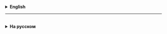 <details>
  <summary style="cursor: pointer;"><b>English</b></summary>

# Stream API
Functional Streams can be created for any iterable object. Stream is a sequence of operations
over the elements of the iterable object.

With the advent of Java 8, the Stream API allowed programmers to write in much shorter time what previously took a lot of time.
lines of code, namely, to simplify working with data sets, in particular, to simplify operations:
- filtration,
- sorting,
- transformation,
- and other manipulations with data.

Streams consist of **intermediate** and **terminal** operations.
There can be several intermediate operations and they always return the stream type.
There can only be one terminal operation, and it is placed at the end of the stream.
A terminal operation returns the result of the entire stream.

Stream "lazy". That is, the stream will start working only when a terminal operation is added to it.

If the stream, “on the conveyor belt,” contains objects that, in turn, are iterable,
then, using the intermediate flatMap method, you can “shak out” the contents of these objects. In this case
Then the contents of the objects will move along the conveyor.

The terminal method **collect** can collect the contents of the stream into the structure we need. For this he needs
pass an object implementing the Collector interface. In practice, implement the Collector interface yourself
This is rarely necessary, because the Collectors class has many methods that return various collectors. For example,
using Collectors.toList(), you can get a collector that collects stream elements into a list, and using
Collectors.toSet() - to set.

Collectors.groupingBy allows you to group stream elements into a map according to a key that is determined
corresponding function. In this case, elements corresponding to one key are collected by default into a sheet.

Collectors.groupingBy has overloads. For example, instead of the default sheet, as value
you can use the result of the work of some collector.

For details about the stream's operation scheme and basic operations, see the presentation.

[Functional Programming in Java](https://github.com/ait-tr/cohort34.3/blob/main/basic_programming/lesson_58/FP.pdf)

Useful articles:
https://javarush.com/groups/posts/2203-stream-api
https://metanit.com/java/tutorial/10.1.php

</details>

<hr>

<details style="padding-top: 18px">
  <summary style="cursor: pointer;"><b>На русском</b></summary>

# Stream API
Functional Streams можно создать для любого итерируемого объекта. Стрим это последовательность операций
над элементами итерируемого объекта.

С появлением Java 8 Stream API позволило программистам писать существенно короче то, что раньше занимало много
строк кода, а именно — упростить работу с наборами данных, в частности, упростить операции:
- фильтрации,
- сортировки,
- преобразование,
- и другие манипуляции с данными.

Стримы состоят из **промежуточных** и **терминальных** операций.
**Промежуточных операций** может быть несколько и они всегда возвращают тип стрим.
**Терминальная операция** может быть только одна, и она помещается в конец стрима.
Терминальная операция возвращает результат работы всего стрима.

Стрим "ленивый". Т. е. стрим начнет работать, только когда к нему будет добавлена терминальная операция.

Если в стриме, "на конвеере", оказываются объекты, которые в свою очередь являются итерируемыми,
то при помощи промежуточного метода **flatMap** можно "вытрусить" (добраться до полей объекта) содержимое этих объектов. В таком случае
далее "по конвееру" будет двигаться уже содержимое объектов.

Терминальный метод **collect** может собрать содержимое стрима в нужную нам структуру. Для этого ему надо
передать объект имплементирующий интерфейс **Collector**. На практике имплементировать самим интерфейс Collector
приходится редко, т. к. в классе **Collectors** есть много методов возвращающих разнообразные коллекторы. Например,
при помощи Collectors.toList(), можно получить коллектор собирающий элементы стрима в лист, а при помощи
Collectors.toSet() - в сет.

**Collectors.groupingBy** позволяет сгруппировать элементы стрима в мапу, по ключу, который определяется
соответствующей функцией. При этом элементы соответствующие одному ключу собираются по умолчанию в лист.

У Collectors.groupingBy есть перегруженные варианты. Например, вместо дефолтного листа, в качестве value
можно использовать результат работы какого-нибудь коллектора.

Подробно о схеме работы стрима и основных операциях, смотрите в презентации.

[Functional Programming in Java](https://github.com/ait-tr/cohort34.3/blob/main/basic_programming/lesson_58/FP.pdf)

Полезные статьи:
https://javarush.com/groups/posts/2203-stream-api
https://metanit.com/java/tutorial/10.1.php

</details>






